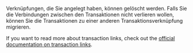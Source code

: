 Verknüpfungen, die Sie angelegt haben, können gelöscht werden. Falls Sie die Verbindungen zwischen den Transaktionen nicht verlieren wollen, können Sie die Transaktionen zu einer anderen Transaktionsverknüpfung migrieren.

If you want to read more about transaction links, check out the [official documentation on transaction links](https://docs.firefly-iii.org/advanced-concepts/links).